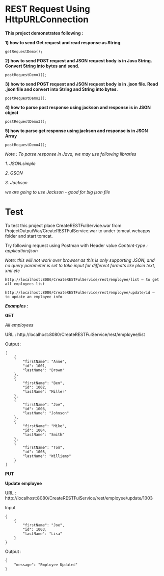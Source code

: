 REST Request Using HttpURLConnection
=====

**This project demonstrates following :**

**1) how to send Get request and read response as String**

```
getRequestDemo();
```

**2) how to send POST request and JSON request body is in Java String. Convert String into bytes and send.**

```
postRequestDemo1();
```

**3) how to send POST request and JSON request body is in .json file. Read .json file and convert into String and String into bytes.**

```
postRequestDemo2();
```

**4) how to parse post response using jackson and response is in JSON object**

```
postRequestDemo3();
```

**5) how to parse get response using jackson and response is in JSON Array**

```
postRequestDemo4();
```


*Note : To parse response in Java, we may use following libraries*

*1. JSON.simple*

*2. GSON*

*3. Jackson*

*we are going to use Jackson - good for big json file*


# Test

To test this project place CreateRESTFulService.war from ProjectOutputWar/CreateRESTFulService.war to under tomcat webapps folder and start tomcat.

Try following request using Postman with Header value *Content-type : application/json*

*Note: this will not work over browser as this is only supporting JSON, and no query parameter is set to take input for different formats like plain text, xml etc*
	
	http://localhost:8080/CreateRESTFulService/rest/employee/list — to get all employees list
	
	http://localhost:8080/CreateRESTFulService/rest/employee/update/id — to update an employee info
	
***Examples :***

**GET**

*All employees*

URL : http://localhost:8080/CreateRESTFulService/rest/employee/list

Output :

```
[
    {
        "firstName": "Anne",
        "id": 1001,
        "lastName": "Brown"
    },
    {
        "firstName": "Ben",
        "id": 1002,
        "lastName": "Miller"
    },
    {
        "firstName": "Joe",
        "id": 1003,
        "lastName": "Johnson"
    },
    {
        "firstName": "Mike",
        "id": 1004,
        "lastName": "Smith"
    },
    {
        "firstName": "Tom",
        "id": 1005,
        "lastName": "Williams"
    }
]
```

**PUT**

**Update employee**

URL : http://localhost:8080/CreateRESTFulService/rest/employee/update/1003

Input 

```
{
    {
        "firstName": "Joe",
        "id": 1003,
        "lastName": "Lisa"
    }
}
```

Output :

```
{
    "message": "Employee Updated"
}
```
